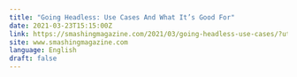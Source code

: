 ```yaml
---
title: "Going Headless: Use Cases And What It’s Good For"
date: 2021-03-23T15:15:00Z
link: https://smashingmagazine.com/2021/03/going-headless-use-cases/?utm_medium=RSS&utm_source=news.12bit.vn
site: www.smashingmagazine.com
language: English
draft: false
---
```

